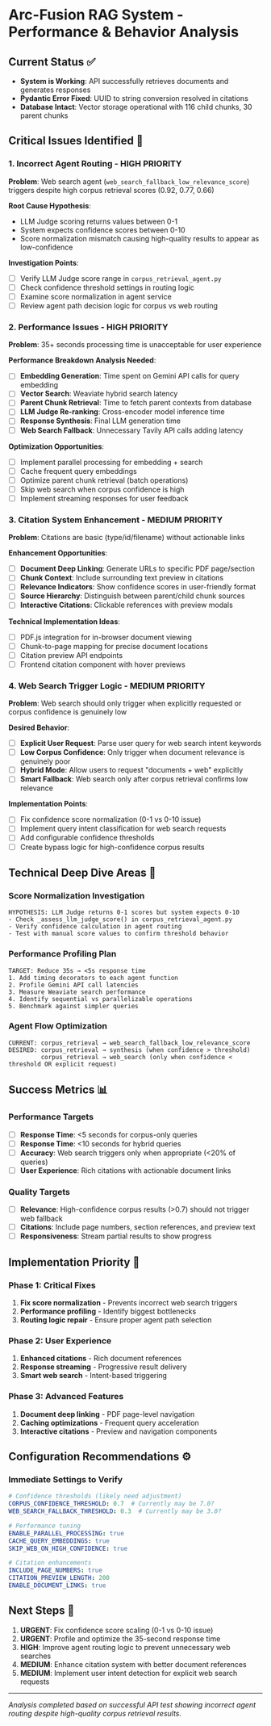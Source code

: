 # Arc-Fusion RAG System - Performance & Behavior Analysis

## Current Status ✅
- **System is Working**: API successfully retrieves documents and generates responses
- **Pydantic Error Fixed**: UUID to string conversion resolved in citations
- **Database Intact**: Vector storage operational with 116 child chunks, 30 parent chunks

## Critical Issues Identified 🚨

### 1. **Incorrect Agent Routing** - HIGH PRIORITY
**Problem**: Web search agent (`web_search_fallback_low_relevance_score`) triggers despite high corpus retrieval scores (0.92, 0.77, 0.66)

**Root Cause Hypothesis**: 
- LLM Judge scoring returns values between 0-1 
- System expects confidence scores between 0-10
- Score normalization mismatch causing high-quality results to appear as low-confidence

**Investigation Points**:
- [ ] Verify LLM Judge score range in `corpus_retrieval_agent.py`
- [ ] Check confidence threshold settings in routing logic
- [ ] Examine score normalization in agent service
- [ ] Review agent path decision logic for corpus vs web routing

### 2. **Performance Issues** - HIGH PRIORITY  
**Problem**: 35+ seconds processing time is unacceptable for user experience

**Performance Breakdown Analysis Needed**:
- [ ] **Embedding Generation**: Time spent on Gemini API calls for query embedding
- [ ] **Vector Search**: Weaviate hybrid search latency
- [ ] **Parent Chunk Retrieval**: Time to fetch parent contexts from database
- [ ] **LLM Judge Re-ranking**: Cross-encoder model inference time
- [ ] **Response Synthesis**: Final LLM generation time
- [ ] **Web Search Fallback**: Unnecessary Tavily API calls adding latency

**Optimization Opportunities**:
- [ ] Implement parallel processing for embedding + search
- [ ] Cache frequent query embeddings
- [ ] Optimize parent chunk retrieval (batch operations)
- [ ] Skip web search when corpus confidence is high
- [ ] Implement streaming responses for user feedback

### 3. **Citation System Enhancement** - MEDIUM PRIORITY
**Problem**: Citations are basic (type/id/filename) without actionable links

**Enhancement Opportunities**:
- [ ] **Document Deep Linking**: Generate URLs to specific PDF page/section
- [ ] **Chunk Context**: Include surrounding text preview in citations
- [ ] **Relevance Indicators**: Show confidence scores in user-friendly format
- [ ] **Source Hierarchy**: Distinguish between parent/child chunk sources
- [ ] **Interactive Citations**: Clickable references with preview modals

**Technical Implementation Ideas**:
- [ ] PDF.js integration for in-browser document viewing
- [ ] Chunk-to-page mapping for precise document locations
- [ ] Citation preview API endpoints
- [ ] Frontend citation component with hover previews

### 4. **Web Search Trigger Logic** - MEDIUM PRIORITY
**Problem**: Web search should only trigger when explicitly requested or corpus confidence is genuinely low

**Desired Behavior**:
- [ ] **Explicit User Request**: Parse user query for web search intent keywords
- [ ] **Low Corpus Confidence**: Only trigger when document relevance is genuinely poor
- [ ] **Hybrid Mode**: Allow users to request "documents + web" explicitly
- [ ] **Smart Fallback**: Web search only after corpus retrieval confirms low relevance

**Implementation Points**:
- [ ] Fix confidence score normalization (0-1 vs 0-10 issue)
- [ ] Implement query intent classification for web search requests
- [ ] Add configurable confidence thresholds
- [ ] Create bypass logic for high-confidence corpus results

## Technical Deep Dive Areas 🔧

### Score Normalization Investigation
```
HYPOTHESIS: LLM Judge returns 0-1 scores but system expects 0-10
- Check _assess_llm_judge_score() in corpus_retrieval_agent.py
- Verify confidence calculation in agent routing
- Test with manual score values to confirm threshold behavior
```

### Performance Profiling Plan
```
TARGET: Reduce 35s → <5s response time
1. Add timing decorators to each agent function
2. Profile Gemini API call latencies  
3. Measure Weaviate search performance
4. Identify sequential vs parallelizable operations
5. Benchmark against simpler queries
```

### Agent Flow Optimization
```
CURRENT: corpus_retrieval → web_search_fallback_low_relevance_score
DESIRED: corpus_retrieval → synthesis (when confidence > threshold)
         corpus_retrieval → web_search (only when confidence < threshold OR explicit request)
```

## Success Metrics 📊

### Performance Targets
- [ ] **Response Time**: <5 seconds for corpus-only queries
- [ ] **Response Time**: <10 seconds for hybrid queries
- [ ] **Accuracy**: Web search triggers only when appropriate (<20% of queries)
- [ ] **User Experience**: Rich citations with actionable document links

### Quality Targets  
- [ ] **Relevance**: High-confidence corpus results (>0.7) should not trigger web fallback
- [ ] **Citations**: Include page numbers, section references, and preview text
- [ ] **Responsiveness**: Stream partial results to show progress

## Implementation Priority 🎯

### Phase 1: Critical Fixes
1. **Fix score normalization** - Prevents incorrect web search triggers
2. **Performance profiling** - Identify biggest bottlenecks
3. **Routing logic repair** - Ensure proper agent path selection

### Phase 2: User Experience  
1. **Enhanced citations** - Rich document references
2. **Response streaming** - Progressive result delivery
3. **Smart web search** - Intent-based triggering

### Phase 3: Advanced Features
1. **Document deep linking** - PDF page-level navigation
2. **Caching optimizations** - Frequent query acceleration  
3. **Interactive citations** - Preview and navigation components

## Configuration Recommendations ⚙️

### Immediate Settings to Verify
```yaml
# Confidence thresholds (likely need adjustment)
CORPUS_CONFIDENCE_THRESHOLD: 0.7  # Currently may be 7.0?
WEB_SEARCH_FALLBACK_THRESHOLD: 0.3  # Currently may be 3.0?

# Performance tuning
ENABLE_PARALLEL_PROCESSING: true
CACHE_QUERY_EMBEDDINGS: true  
SKIP_WEB_ON_HIGH_CONFIDENCE: true

# Citation enhancements
INCLUDE_PAGE_NUMBERS: true
CITATION_PREVIEW_LENGTH: 200
ENABLE_DOCUMENT_LINKS: true
```

## Next Steps 🚀

1. **URGENT**: Fix confidence score scaling (0-1 vs 0-10 issue)
2. **URGENT**: Profile and optimize the 35-second response time
3. **HIGH**: Improve agent routing logic to prevent unnecessary web searches
4. **MEDIUM**: Enhance citation system with better document references
5. **MEDIUM**: Implement user intent detection for explicit web search requests

---

*Analysis completed based on successful API test showing incorrect agent routing despite high-quality corpus retrieval results.* 